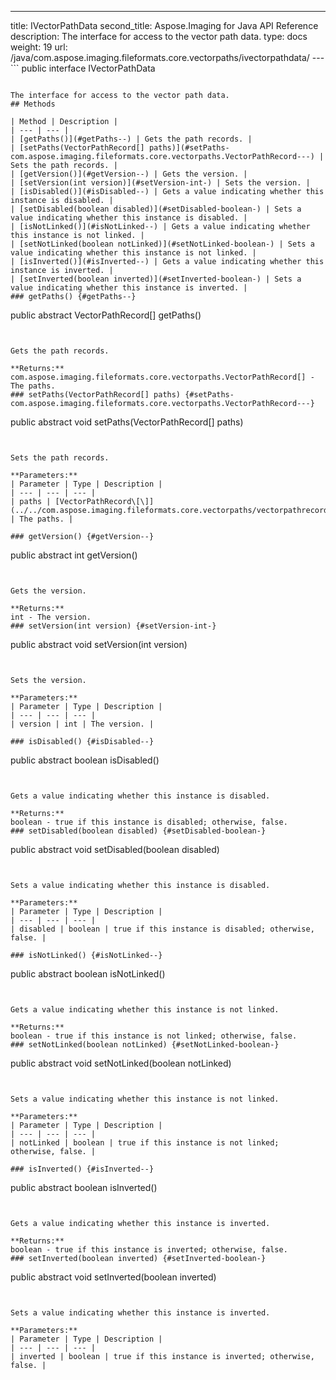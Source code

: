 ---
title: IVectorPathData
second_title: Aspose.Imaging for Java API Reference
description: The interface for access to the vector path data.
type: docs
weight: 19
url: /java/com.aspose.imaging.fileformats.core.vectorpaths/ivectorpathdata/
---```
public interface IVectorPathData
```

The interface for access to the vector path data.
## Methods

| Method | Description |
| --- | --- |
| [getPaths()](#getPaths--) | Gets the path records. |
| [setPaths(VectorPathRecord[] paths)](#setPaths-com.aspose.imaging.fileformats.core.vectorpaths.VectorPathRecord---) | Sets the path records. |
| [getVersion()](#getVersion--) | Gets the version. |
| [setVersion(int version)](#setVersion-int-) | Sets the version. |
| [isDisabled()](#isDisabled--) | Gets a value indicating whether this instance is disabled. |
| [setDisabled(boolean disabled)](#setDisabled-boolean-) | Sets a value indicating whether this instance is disabled. |
| [isNotLinked()](#isNotLinked--) | Gets a value indicating whether this instance is not linked. |
| [setNotLinked(boolean notLinked)](#setNotLinked-boolean-) | Sets a value indicating whether this instance is not linked. |
| [isInverted()](#isInverted--) | Gets a value indicating whether this instance is inverted. |
| [setInverted(boolean inverted)](#setInverted-boolean-) | Sets a value indicating whether this instance is inverted. |
### getPaths() {#getPaths--}
```
public abstract VectorPathRecord[] getPaths()
```


Gets the path records.

**Returns:**
com.aspose.imaging.fileformats.core.vectorpaths.VectorPathRecord[] - The paths.
### setPaths(VectorPathRecord[] paths) {#setPaths-com.aspose.imaging.fileformats.core.vectorpaths.VectorPathRecord---}
```
public abstract void setPaths(VectorPathRecord[] paths)
```


Sets the path records.

**Parameters:**
| Parameter | Type | Description |
| --- | --- | --- |
| paths | [VectorPathRecord\[\]](../../com.aspose.imaging.fileformats.core.vectorpaths/vectorpathrecord) | The paths. |

### getVersion() {#getVersion--}
```
public abstract int getVersion()
```


Gets the version.

**Returns:**
int - The version.
### setVersion(int version) {#setVersion-int-}
```
public abstract void setVersion(int version)
```


Sets the version.

**Parameters:**
| Parameter | Type | Description |
| --- | --- | --- |
| version | int | The version. |

### isDisabled() {#isDisabled--}
```
public abstract boolean isDisabled()
```


Gets a value indicating whether this instance is disabled.

**Returns:**
boolean - true if this instance is disabled; otherwise, false.
### setDisabled(boolean disabled) {#setDisabled-boolean-}
```
public abstract void setDisabled(boolean disabled)
```


Sets a value indicating whether this instance is disabled.

**Parameters:**
| Parameter | Type | Description |
| --- | --- | --- |
| disabled | boolean | true if this instance is disabled; otherwise, false. |

### isNotLinked() {#isNotLinked--}
```
public abstract boolean isNotLinked()
```


Gets a value indicating whether this instance is not linked.

**Returns:**
boolean - true if this instance is not linked; otherwise, false.
### setNotLinked(boolean notLinked) {#setNotLinked-boolean-}
```
public abstract void setNotLinked(boolean notLinked)
```


Sets a value indicating whether this instance is not linked.

**Parameters:**
| Parameter | Type | Description |
| --- | --- | --- |
| notLinked | boolean | true if this instance is not linked; otherwise, false. |

### isInverted() {#isInverted--}
```
public abstract boolean isInverted()
```


Gets a value indicating whether this instance is inverted.

**Returns:**
boolean - true if this instance is inverted; otherwise, false.
### setInverted(boolean inverted) {#setInverted-boolean-}
```
public abstract void setInverted(boolean inverted)
```


Sets a value indicating whether this instance is inverted.

**Parameters:**
| Parameter | Type | Description |
| --- | --- | --- |
| inverted | boolean | true if this instance is inverted; otherwise, false. |

